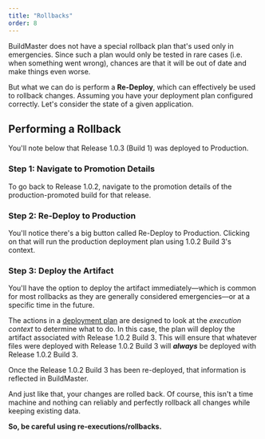 ```yaml
---
title: "Rollbacks"
order: 8
---
```


BuildMaster does not have a special rollback plan that's used only in emergencies. Since such a plan would only be tested in rare cases (i.e. when something went wrong), chances are that it will be out of date and make things even worse.

But what we can do is perform a **Re-Deploy**, which can effectively be used to rollback changes. Assuming you have your deployment plan configured correctly. Let's consider the state of a given application.

## Performing a Rollback

You'll note below that Release 1.0.3 (Build 1) was deployed to Production.

<!-- ![](/resources/tutorials/roll-back/latest-deployment.png){.screenshot} -->

### Step 1: Navigate to Promotion Details

To go back to Release 1.0.2, navigate to the promotion details of the production-promoted build for that release.

<!-- ![](/resources/tutorials/roll-back/previous-version.png){.screenshot} -->

### Step 2: Re-Deploy to Production 

You'll notice there's a big button called Re-Deploy to Production. Clicking on that will run the production deployment plan using 1.0.2 Build 3's context.

### Step 3: Deploy the Artifact
You'll have the option to deploy the artifact immediately—which is common for most rollbacks as they are generally considered emergencies—or at a specific time in the future.

<!-- ![](/resources/tutorials/roll-back/deploy-now.png){.screenshot} -->

The actions in a [deployment plan](/docs/buildmaster/deployment-continuous-delivery/buildmaster-deployment-scripts) are designed to look at the *execution context* to determine what to do. In this case, the plan will deploy the artifact associated with Release 1.0.2 Build 3. This will ensure that whatever files were deployed with Release 1.0.2 Build 3 will _**always**_ be deployed with Release 1.0.2 Build 3.

Once the Release 1.0.2 Build 3 has been re-deployed, that information is reflected in BuildMaster.

<!-- ![](/resources/tutorials/roll-back/rolled-back.png){.screenshot} -->

And just like that, your changes are rolled back. Of course, this isn't a time machine and nothing can reliably and perfectly rollback all changes while keeping existing data.

**So, be careful using re-executions/rollbacks.**